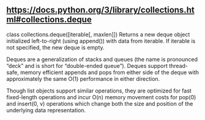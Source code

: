 ## https://docs.python.org/3/library/collections.html#collections.deque

class collections.deque([iterable[, maxlen]]) Returns a new deque object initialized left-to-right (using append()) with
data from iterable. If iterable is not specified, the new deque is empty.

Deques are a generalization of stacks and queues (the name is pronounced “deck” and is short for “double-ended queue”).
Deques support thread-safe, memory efficient appends and pops from either side of the deque with approximately the same
O(1) performance in either direction.

Though list objects support similar operations, they are optimized for fast fixed-length operations and incur O(n)
memory movement costs for pop(0) and insert(0, v) operations which change both the size and position of the underlying
data representation.
